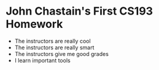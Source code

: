 # John Chastain's First CS193 Homework

- The instructors are really cool
- The instructors are really smart
- The instructors give me good grades
- I learn important tools

